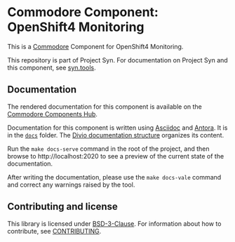 # Commodore Component: OpenShift4 Monitoring

This is a [Commodore][commodore] Component for OpenShift4 Monitoring.

This repository is part of Project Syn.
For documentation on Project Syn and this component, see [syn.tools](https://syn.tools).

## Documentation

The rendered documentation for this component is available on the [Commodore Components Hub](https://hub.syn.tools/openshift4-monitoring).

Documentation for this component is written using [Asciidoc][asciidoc] and [Antora][antora].
It is in the [`docs`](docs) folder.
The [Divio documentation structure](https://documentation.divio.com/) organizes its content.

Run the `make docs-serve` command in the root of the project, and then browse to http://localhost:2020 to see a preview of the current state of the documentation.

After writing the documentation, please use the `make docs-vale` command and correct any warnings raised by the tool.

## Contributing and license

This library is licensed under [BSD-3-Clause](LICENSE).
For information about how to contribute, see [CONTRIBUTING](CONTRIBUTING.md).

[commodore]: https://syn.tools/commodore/
[asciidoc]: https://asciidoctor.org/
[antora]: https://antora.org/
